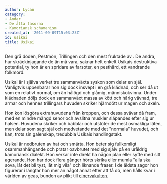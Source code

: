 ```yaml
---
author: Lycan
category:
- Andar
- De åtta fasorna
- Kamoriansk schamanism
created_at: '2011-09-09T15:03:23Z'
id: usikai
title: Usikai
---
```

Den grå döden, Pestmön, Trillingen och den mest fruktade av . De andra, hur skräckinjagande de än må vara, saknar helt enkelt Usikais destruktiva potential, ty hon är en spridare av farsoter, en pesthärd, ett vandrande folkmord.

Usikai är i själva verket tre sammanväxta syskon som delar en själ. Vanligtvis uppenbarar hon sig dock insvept i en grå klädnad, och ser då ut som en relativt normal, om än hålögd och glåmig, människokvinna. Under klädnaden döljs dock en sammanväxt massa av kött och hårig vävnad, tre armar och hennes trillingars huvuden skriker hjärndött ur magen och axeln.

Hon kon lösgöra extrahuvudena från kroppen, och dessa svävar då fram, med en mindre mängd senor och avslitna muskler släpandes efter sig ur halsen. Huvudena skriker och babblar och utstöter de mest osmakliga läten, men delar som sagt själ och medvetande med det "normala" huvudet, och kan, trots sin galenskap, tredubbla Usikais handlingstakt.

Usikai är nedbruten av hat och smärta. Hon beter sig fullkomligt osammanhängande och pratar oavbrutet med sig själv på en uråldrig kamoriansk dialekt. Hon verkar inte direkt ha någon plan eller syfte med sitt agerande. Hon har dock flera gånger hörts skrika eller mumla "alla ska sova, låt det bli tyst, låt mig vila" och liknande fraser. I de äldsta sagor hon figurerar i längtar hon mer än något annat efter att få dö, men hålls kvar i världen av geas, bunden av plikt till [cinervakulten].

  [cinervakulten]: cinervakulten